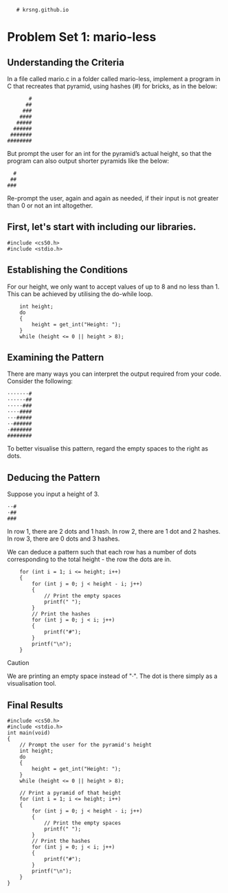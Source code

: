        # krsng.github.io

# Problem Set 1: mario-less

## Understanding the Criteria
In a file called mario.c in a folder called mario-less, implement a program in C that recreates that pyramid, using hashes (#) for bricks, as in the below:
```
       #
      ##
     ###
    ####
   #####
  ######
 #######
########
```
But prompt the user for an int for the pyramid’s actual height, so that the program can also output shorter pyramids like the below:
```
  #
 ##
###
```
Re-prompt the user, again and again as needed, if their input is not greater than 0 or not an int altogether.

## First, let's start with including our libraries.
```
#include <cs50.h>
#include <stdio.h>
```
## Establishing the Conditions 
For our height, we only want to accept values of up to 8 and no less than 1.
This can be achieved by utilising the do-while loop. 
```
    int height;
    do
    {
        height = get_int("Height: ");
    }
    while (height <= 0 || height > 8);
```



## Examining the Pattern 
There are many ways you can interpret the output required from your code. Consider the following: 
```
·······#
······##
·····###
····####
···#####
··######
·#######
########
```
To better visualise this pattern, regard the empty spaces to the right as dots.

## Deducing the Pattern

Suppose you input a height of 3. 
```
··#
·##
###
```
In row 1, there are 2 dots and 1 hash.
In row 2, there are 1 dot and 2 hashes.
In row 3, there are 0 dots and 3 hashes. 

We can deduce a pattern such that each row has a number of dots corresponding to the total height - the row the dots are in. 


```
    for (int i = 1; i <= height; i++)
    {
        for (int j = 0; j < height - i; j++)
        {
            // Print the empty spaces
            printf(" ");
        }
        // Print the hashes
        for (int j = 0; j < i; j++)
        {
            printf("#");
        }
        printf("\n");
    }
```
> [!CAUTION]
> We are printing an empty space instead of "·". The dot is there simply as a visualisation tool. 

## Final Results
```
#include <cs50.h>
#include <stdio.h>
int main(void)
{
    // Prompt the user for the pyramid's height
    int height;
    do
    {
        height = get_int("Height: ");
    }
    while (height <= 0 || height > 8);

    // Print a pyramid of that height
    for (int i = 1; i <= height; i++)
    {
        for (int j = 0; j < height - i; j++)
        {
            // Print the empty spaces
            printf(" ");
        }
        // Print the hashes
        for (int j = 0; j < i; j++)
        {
            printf("#");
        }
        printf("\n");
    }
}
```




 
